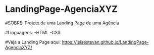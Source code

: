 # LandingPage-AgenciaXYZ 

#SOBRE:
Projeto de uma Landing Page de uma Agência

#Linguagens:
-HTML
-CSS 

#Veja a Landing Page aqui:
https://isisestevan.github.io/LandingPage-AgenciaXYZ/
